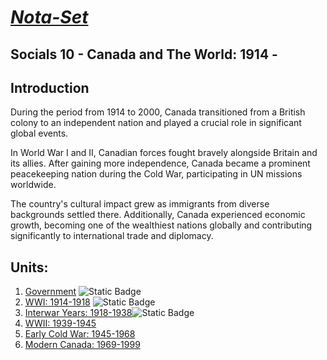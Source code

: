 # [***Nota-Set***](index.md)
## <i class="fa-solid fa-globe"></i> Socials 10 - Canada and The World: 1914 - 
## **Introduction**

During the period from 1914 to 2000, Canada transitioned from a British colony to an independent nation and played a crucial role in significant global events. 

In World War I and II, Canadian forces fought bravely alongside Britain and its allies. After gaining more independence, Canada became a prominent peacekeeping nation during the Cold War, participating in UN missions worldwide. 
    
The country's cultural impact grew as immigrants from diverse backgrounds settled there. Additionally, Canada experienced economic growth, becoming one of the wealthiest nations globally and contributing significantly to international trade and diplomacy.

## **Units**:
1. [<i class="fa-solid fa-landmark-flag"></i> Government](/ss10/gov.html) ![Static Badge](https://img.shields.io/badge/NoMD_ZM_Compliance-Compliant-green?logo=adguard)
2. [<i class="fa-solid fa-person-military-rifle"></i> WWI: 1914-1918](/ss10/wwi.html) ![Static Badge](https://img.shields.io/badge/NoMD_ZM_Compliance-Compliant-green?logo=adguard)
3. [<i class="fa-solid fa-money-bill-wheat"></i> Interwar Years: 1918-1938](/ss10/int.html)![Static Badge](https://img.shields.io/badge/NoMD_ZM_Compliance-Compliant-green?logo=adguard)
4. [<i class="fa-solid fa-circle-radiation"></i> WWII: 1939-1945](unav.md)
5. [<i class="fa-solid fa-user-secret"></i> Early Cold War: 1945-1968](/ss10/cold.md)
6. [<i class="fa-brands fa-canadian-maple-leaf"></i> Modern Canada: 1969-1999](/ss10/can.md)

<link rel="stylesheet" href="https://cdnjs.cloudflare.com/ajax/libs/font-awesome/6.3.0/css/all.min.css">